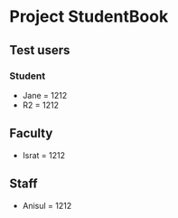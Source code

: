 # Project StudentBook

## Test users

### Student
* Jane = 1212
* R2 = 1212
  
## Faculty
* Israt = 1212

## Staff
* Anisul = 1212